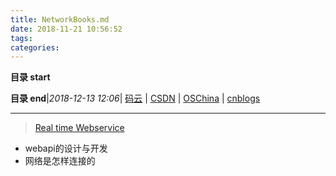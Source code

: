 ```yaml
---
title: NetworkBooks.md
date: 2018-11-21 10:56:52
tags: 
categories: 
---
```


**目录 start**
 

**目录 end**|_2018-12-13 12:06_| [码云](https://gitee.com/gin9) | [CSDN](http://blog.csdn.net/kcp606) | [OSChina](https://my.oschina.net/kcp1104) | [cnblogs](http://www.cnblogs.com/kuangcp)
****************************************
> [Real time Webservice](http://ceur-ws.org/Vol-601/EOMAS10_paper13.pdf)


- webapi的设计与开发
- 网络是怎样连接的
